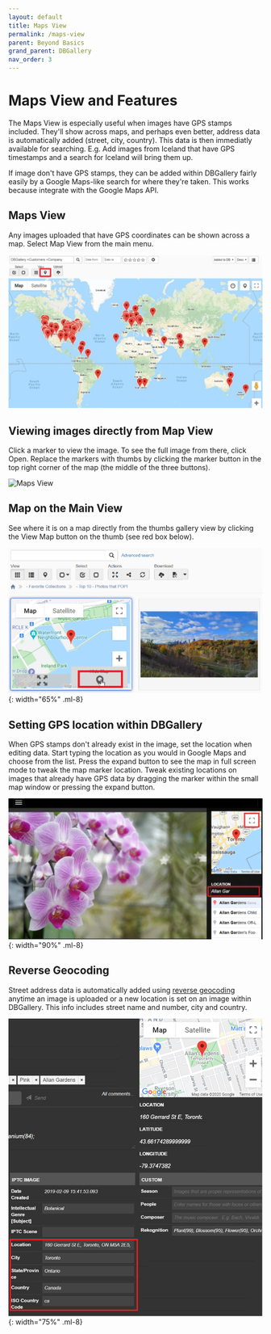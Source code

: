 ```yaml
---
layout: default
title: Maps View
permalink: /maps-view
parent: Beyond Basics
grand_parent: DBGallery
nav_order: 3
---
```


# Maps View and Features
The Maps View is especially useful when images have GPS stamps included.  They'll show across maps, and perhaps even better, address data is automatically added (street, city, country). This data is then immediatly available for searching.  E.g. Add images from Iceland that have GPS timestamps and a search for Iceland will bring them up.

If image don't have GPS stamps, they can be added within DBGallery fairly easily by a Google Maps-like search for where they're taken.  This works because integrate with the Google Maps API. 

## Maps View
Any images uploaded that have GPS coordinates can be shown across a map.  Select Map View from the main menu.

![Maps View](/assets/MapsView.jpg)

## Viewing images directly from Map View
Click a marker to view the image.  To see the full image from there, click Open.  Replace the markers with thumbs by clicking the marker button in the top right corner of the map (the middle of the three buttons). 

![Maps View](/assets/Maps-Icons-and-Preview.gif)

## Map on the Main View
See where it is on a map directly from the thumbs gallery view by clicking the View Map button on the thumb (see red box below).

![Maps View Thumbs](/assets/MapsView-Thumbs.jpg){: width="65%" .ml-8}

## Setting GPS location within DBGallery
When GPS stamps don't already exist in the image, set the location when editing data.  Start typing the location as you would in Google Maps and choose from the list. Press the expand button to see the map in full screen mode to tweak the map marker location. Tweak existing locations on images that already have GPS data by dragging the marker within the small map window or pressing the expand button.

![Maps View Set Location](/assets/MapsView-SetLocation.png){: width="90%" .ml-8}

## Reverse Geocoding  
Street address data is automatically added using <a href="https://en.wikipedia.org/wiki/Reverse_geocoding" target="_blank">reverse geocoding</a> anytime an image is uploaded or a new location is set on an image within DBGallery.  This info includes street name and number, city and country.

![Maps View Reverse GeoCoding](/assets/MapsView-ReverseGeocoding.png){: width="75%" .ml-8}

